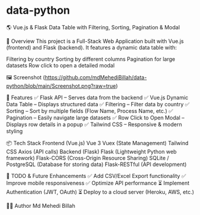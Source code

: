 # data-python

🌎 Vue.js & Flask Data Table with Filtering, Sorting, Pagination & Modal

📌 Overview
This project is a Full-Stack Web Application built with Vue.js (frontend) and Flask (backend).
It features a dynamic data table with:

Filtering by country
Sorting by different columns
Pagination for large datasets
Row click to open a detailed modal

🖼️ Screenshot
(https://github.com/mdMehediBillah/data-python/blob/main/Screenshot.png?raw=true)

🚀 Features
✅ Flask API – Serves data from the backend
✅ Vue.js Dynamic Data Table – Displays structured data
✅ Filtering – Filter data by country
✅ Sorting – Sort by multiple fields (Flow Name, Process Name, etc.)
✅ Pagination – Easily navigate large datasets
✅ Row Click to Open Modal – Displays row details in a popup
✅ Tailwind CSS – Responsive & modern styling

📦 Tech Stack
Frontend (Vue.js)
Vue 3
Vuex (State Management)
Tailwind CSS
Axios (API calls)
Backend (Flask)
Flask (Lightweight Python web framework)
Flask-CORS (Cross-Origin Resource Sharing)
SQLite / PostgreSQL (Database for storing data)
Flask-RESTful (API development)


📝 TODO & Future Enhancements
✅ Add CSV/Excel Export functionality
✅ Improve mobile responsiveness
✅ Optimize API performance
⏳ Implement Authentication (JWT, OAuth)
⏳ Deploy to a cloud server (Heroku, AWS, etc.)

👨‍💻 Author
Md Mehedi Billah
